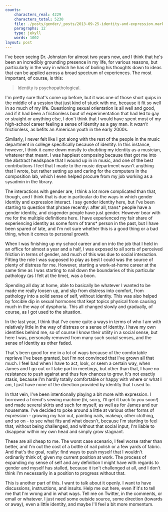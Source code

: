 ```yaml
---
counts:
    characters_real: 4229
    characters_total: 5230
    file: ./posts/gender/_posts/2013-09-25-identity-and-expression.markdown
    paragraphs: 12
    type: jekyll
    words: 1002
layout: post
---
```


I've been seeing Dr. Johnston for almost two years now, and I think that he's
been an incredibly grounding presence in my life, for various reasons, but
particularly in the way in which he has of boiling his thoughts down to ideas
that can be applied across a broad spectrum of experiences.  The most important,
of course, is this:

> Identity is psychopathological.

I'm pretty sure that's come up before, but it was one of those short quips in
the middle of a session that just kind of stuck with me, because it fit so well
in so much of my life.  Questioning sexual orientation is all well and good, and
if it had been a frictionless bout of experimentation that had led to gay or
straight or anything else, I don't think that I would have spent most of my
high-school career feeling a sense of identity as a gay man.  It *wasn't*
frictionless, as befits an American youth in the early 2000s.

Similarly, I never felt like I got along with the rest of the people in the
music department in college specifically because of identity.  In this instance,
however, I think it came down mostly to *doubting* my identity as a musician,
whatever that meant.  I was happiest composing because that got me into the
abstract headspace that I wound up in in music, and one of the best
contributions I feel that I made to the music department wasn't anything that I
wrote, but rather setting up and caring for the computers in the composition
lab, which I even helped procure from my job working as a sysadmin in the
library.

The interactions with gender are, I think a lot more complicated than that,
though, and I think that is due in particular do the ways in which gender
identity and expression interact.  I say gender identity here, but I've been
starting to question that phrase recently: after all, trans\* people have a
gender identity, and cisgender people have just gender.  However bear with me
for the multiple definitions here.  I have experienced my fair share of
experiencing identity as some form of trans\* person in the past, but I have
been spared of late, and I'm not sure whether this is a good thing or a bad
thing, when it comes to personal growth.

When I was finishing up my school career and on into the job that I held in an
office for almost a year and a half, I was exposed to all sorts of perceived
friction in terms of gender, and much of this was due to social interaction.
Fitting the role I was supposed to play as best I could was the source of plenty
of distress for me.  However, starting a work-at-home career at the same time as
I was starting to nail down the boundaries of this particular pathology (as I
felt at the time), was a boon.

Spending all day at home, able to basically be whatever I wanted to be made me
really loosen up, and slip from distress into comfort, from pathology into a
solid sense of self, without identity.  This was also helped by forcible dip in
sexual hormones that kept topics physical from causing much in the way of
dysphoria.  This all changed slowly and gradually, of course, as I got used to
the situation.

In the last year, I think that I've come quite a ways in terms of who I am with
relatively little in the way of distress or a sense of identity.  I have my own
identities behind me, so of course I know their utility in a social sense, but
here I was, personally removed from many such social senses, and the sense of
identity as other faded.

That's been good for me in a lot of ways because of the comfortable reprieve
I've been granted, but I'm not convinced that I've grown all that much.  I feel
bad when I have to act, look, or seem a certain way, when James and I go out or
I take part in meetings, but other than that, I have no resistance to push
against and thus few chances to grow.  It's not exactly stasis, because I'm
hardly totally comfortable or happy with where or what I am, I just have none of
the direction provided by identity that I used to.

In that vein, I've been intentionally playing a bit more with expression.  I
borrowed a friend's sewing machine (hi, sorry, I'll get it back to you soon!)
and made several skirts and such for myself, as well as for James and our
housemate.  I've decided to poke around a little at various other forms of
expression - growing my hair out, painting nails, makeup, other clothing, and so
on - to see what fits and what doesn't, because I'm starting to feel that,
without being challenged, and without that social input, I'm liable to disappear
within my own head and simply grow stagnant.

These are all cheap to me.  The worst case scenario, I feel worse rather than
better, and I'm out the cost of a bottle of nail polish or a few yards of
fabric.  And that's the goal, really: find ways to push myself that I wouldn't
ordinarily think of, given my current position at work.  The process of
expanding my sense of self and any definition I might have with regards to
gender and myself has stalled, because it isn't challenged at all, and I don't
think I'm necessarily in a position to progress without that.

This is another part of this.  I want to talk about it openly.  I want to have
discussions, instructions, and insults.  Help me out here, even if it's to tell
me that I'm wrong and in what ways.  Tell me on Twitter, in the comments, or
email or whatever.  I just need some outside source, some direction (towards or
away), even a little identity, and maybe I'll feel a bit more momentum.
